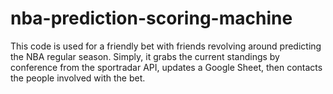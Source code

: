 # nba-prediction-scoring-machine
This code is used for a friendly bet with friends revolving around predicting the NBA regular season. Simply, it grabs the current standings by conference from the sportradar API, updates a Google Sheet, then contacts the people involved with the bet.
